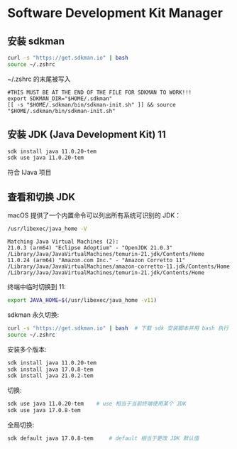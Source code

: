# Software Development Kit Manager

## 安装 sdkman
```zsh
curl -s "https://get.sdkman.io" | bash
source ~/.zshrc
```
~/.zshrc 的末尾被写入
```vim
#THIS MUST BE AT THE END OF THE FILE FOR SDKMAN TO WORK!!!
export SDKMAN_DIR="$HOME/.sdkman"
[[ -s "$HOME/.sdkman/bin/sdkman-init.sh" ]] && source "$HOME/.sdkman/bin/sdkman-init.sh"
```

## 安装 JDK (Java Development Kit) 11
```zsh
sdk install java 11.0.20-tem
sdk use java 11.0.20-tem
```
符合 IJava 项目

## 查看和切换 JDK
macOS 提供了一个内置命令可以列出所有系统可识别的 JDK：
```zsh
/usr/libexec/java_home -V
```
    Matching Java Virtual Machines (2):
    21.0.3 (arm64) "Eclipse Adoptium" - "OpenJDK 21.0.3" /Library/Java/JavaVirtualMachines/temurin-21.jdk/Contents/Home
    11.0.24 (arm64) "Amazon.com Inc." - "Amazon Corretto 11" /Library/Java/JavaVirtualMachines/amazon-corretto-11.jdk/Contents/Home
    /Library/Java/JavaVirtualMachines/temurin-21.jdk/Contents/Home
终端中临时切换到 11:
```zsh
export JAVA_HOME=$(/usr/libexec/java_home -v11)
```

sdkman 永久切换:
```zsh
curl -s "https://get.sdkman.io" | bash  # 下载 sdk 安装脚本并用 bash 执行
source ~/.zshrc
```
安装多个版本:
```zsh
sdk install java 11.0.20-tem
sdk install java 17.0.8-tem
sdk install java 21.0.2-tem
```
切换:
```zsh
sdk use java 11.0.20-tem    # use 相当于当前终端使用某个 JDK
sdk use java 17.0.8-tem
```
全局切换:
```zsh
sdk default java 17.0.8-tem     # default 相当于更改 JDK 默认值
```

